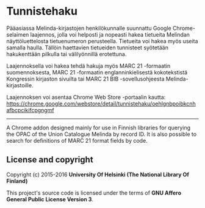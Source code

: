 # Tunnistehaku

Pääasiassa Melinda-kirjastojen henkilökunnalle suunnattu Google Chrome-selaimen laajennos, jolla voi helposti ja nopeasti hakea tietueita Melindan näyttöluettelosta tietuenumeron perusteella. Tietueita voi hakea myös useita samalla haulla. Tällöin haettavien tietueiden tunnisteet syötetään hakukenttään pilkulla tai välilyönnillä erotettuna.

Laajennoksella voi hakea tehdä hakuja myös MARC 21 -formaatin suomennoksesta, MARC 21 -formaatin englanninkielisestä kokotekstistä Kongressin kirjaston sivuilta tai MARC 21 BIB -sovellusohjeesta Melinda-kirjastoille.

Laajennoksen voi asentaa Chrome Web Store -portaalin kautta: https://chrome.google.com/webstore/detail/tunnistehaku/oehlgnbpoibkcnhafbcpcikifcpgngmf

_______________

A Chrome addon designed mainly for use in Finnish libraries for querying the OPAC of the Union Catalogue Melinda by record ID. It is also possible to search for definitions of MARC 21 format fields by code.

## License and copyright

Copyright (c) 2015-2016 **University Of Helsinki (The National Library Of Finland)**

This project's source code is licensed under the terms of **GNU Affero General Public License Version 3**.
